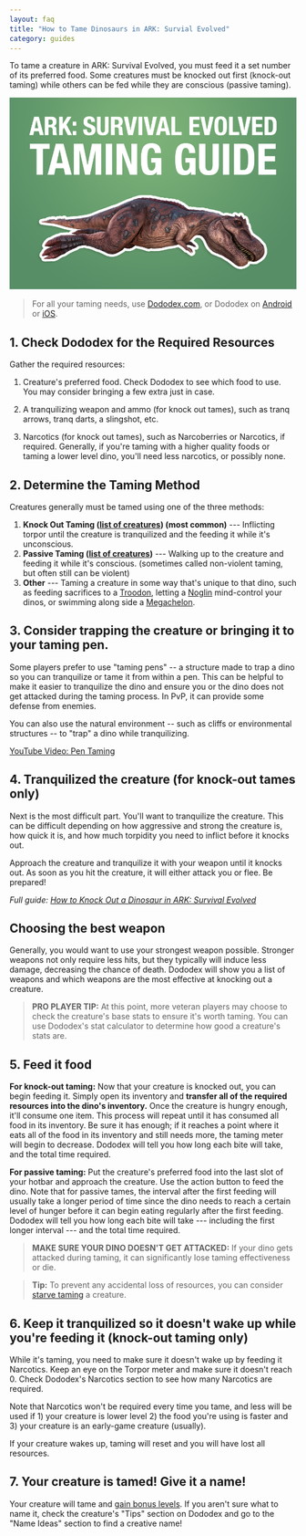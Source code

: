 ```yaml
---
layout: faq
title: "How to Tame Dinosaurs in ARK: Survial Evolved"
category: guides
---
```


To tame a creature in ARK: Survival Evolved, you must feed it a set number of its preferred food. Some creatures must be knocked out first (knock-out taming) while others can be fed while they are conscious (passive taming).

![ARK Survival Evolved Taming Guide - How to Tame Dinos](../media/ark-survial-evolved-taming-guide.png)

> For all your taming needs, use [Dododex.com](https://www.dododex.com/), or Dododex on [Android](https://play.google.com/store/apps/details?id=com.danlev.dododex&hl=en_US&gl=US) or [iOS](https://apps.apple.com/us/app/dododex-ark-survival-evolved/id1071311292).

## 1. Check Dododex for the Required Resources
Gather the required resources:

1.  Creature's preferred food. Check Dododex to see which food to use. You may consider bringing a few extra just in case.

2.  A tranquilizing weapon and ammo (for knock out tames), such as tranq arrows, tranq darts, a slingshot, etc.

3.  Narcotics (for knock out tames), such as Narcoberries or Narcotics, if required. Generally, if you're taming with a higher quality foods or taming a lower level dino, you'll need less narcotics, or possibly none.

## 2. Determine the Taming Method
Creatures generally must be tamed using one of the three methods:

1.  **Knock Out Taming ([list of creatures](https://www.dododex.com/dinosaurs/knockout-taming)) (most common)** --- Inflicting torpor until the creature is tranquilized and the feeding it while it's unconscious.
2.  **Passive Taming ([list of creatures](https://www.dododex.com/dinosaurs/passive-taming))** --- Walking up to the creature and feeding it while it's conscious. (sometimes called non-violent taming, but often still can be violent)
3.  **Other** --- Taming a creature in some way that's unique to that dino, such as feeding sacrifices to a [Troodon](https://www.dododex.com/taming/troodon), letting a [Noglin](https://www.dododex.com/taming/noglin) mind-control your dinos, or swimming along side a [Megachelon](https://www.dododex.com/taming/megachelon).

## 3. Consider trapping the creature or bringing it to your taming pen.
Some players prefer to use "taming pens" -- a structure made to trap a dino so you can tranquilize or tame it from within a pen. This can be helpful to make it easier to tranquilize the dino and ensure you or the dino does not get attacked during the taming process. In PvP, it can provide some defense from enemies.

You can also use the natural environment -- such as cliffs or environmental structures -- to "trap" a dino while tranquilizing.

[YouTube Video: Pen Taming](https://www.youtube.com/watch?v=_--y2fm32jw)

## 4. Tranquilized the creature (for knock-out tames only)
Next is the most difficult part. You'll want to tranquilize the creature. This can be difficult depending on how aggressive and strong the creature is, how quick it is, and how much torpidity you need to inflict before it knocks out.

Approach the creature and tranquilize it with your weapon until it knocks out. As soon as you hit the creature, it will either attack you or flee. Be prepared!

_Full guide:  [How to Knock Out a Dinosaur in ARK: Survival Evolved](https://help.dododex.com/en/article/how-to-knock-out-a-dinosaur-in-ark-survival-evolved)_

## Choosing the best weapon
Generally, you would want to use your strongest weapon possible. Stronger weapons not only require less hits, but they typically will induce less damage, decreasing the chance of death. Dododex will show you a list of weapons and which weapons are the most effective at knocking out a creature.

> **PRO PLAYER TIP:** At this point, more veteran players may choose to check the creature's base stats to ensure it's worth taming. You can use Dododex's stat calculator to determine how good a creature's stats are.

## 5. Feed it food
**For knock-out taming:** Now that your creature is knocked out, you can begin feeding it. Simply open its inventory and **transfer all of the required resources into the dino's inventory.** Once the creature is hungry enough, it'll consume one item. This process will repeat until it has consumed all food in its inventory. Be sure it has enough; if it reaches a point where it eats all of the food in its inventory and still needs more, the taming meter will begin to decrease. Dododex will tell you how long each bite will take, and the total time required.

**For passive taming:** Put the creature's preferred food into the last slot of your hotbar and approach the creature. Use the action button to feed the dino. Note that for passive tames, the interval after the first feeding will usually take a longer period of time since the dino needs to reach a certain level of hunger before it can begin eating regularly after the first feeding. Dododex will tell you how long each bite will take --- including the first longer interval --- and the total time required.

> **MAKE SURE YOUR DINO DOESN'T GET ATTACKED:** If your dino gets attacked during taming, it can significantly lose taming effectiveness or die.

> **Tip:** To prevent any accidental loss of resources, you can consider [starve taming](https://help.dododex.com/en/article/how-to-starve-tame-in-ark-survival-evolved) a creature.

## 6. Keep it tranquilized so it doesn't wake up while you're feeding it (knock-out taming only)

While it's taming, you need to make sure it doesn't wake up by feeding it Narcotics. Keep an eye on the Torpor meter and make sure it doesn't reach 0. Check Dododex's Narcotics section to see how many Narcotics are required.

Note that Narcotics won't be required every time you tame, and less will be used if 1) your creature is lower level 2) the food you're using is faster and 3) your creature is an early-game creature (usually).

If your creature wakes up, taming will reset and you will have lost all resources. 

## 7. Your creature is tamed! Give it a name!

Your creature will tame and [gain bonus levels](https://help.dododex.com/en/article/how-do-creature-levels-work-in-ark-survival-evolved). If you aren't sure what to name it, check the creature's "Tips" section on Dododex and go to the "Name Ideas" section to find a creative name!
